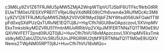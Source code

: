 c3M6Ly9ZV1Z6TFRJMU5pMW5ZMjA2WnpWTlpVUTJSblF6UTFkc1NrbGtRREUwT1M0eU1ESXVPREl1TVRjeU9qVXdNRE09I/Cfh6vwn4e3RlJfMDcKc3M6Ly9ZV1Z6TFRJMU5pMW5ZMjA2V0V0R1Myd3ljbFZNYWtsd056UkFOakl1TWpFd0xqSXdPUzQxTURvNE1EQTUj8J+Hq/Cfh7dGUl8wOApzczovL1lXVnpMVEkxTmkxblkyMDZVRU51YmtnMlUxRlRibVp2VXpJM1FERTNNaTQ1T1M0eE9UQXVNVFE1T2pnd09UQT0j8J+HuvCfh7hVU18xMApzczovL1lXVnpMVEkxTmkxblkyMDZabUZDUVc5RU5UUnJPRGRWU2tjM1FERTNNaTQ1T1M0eE9UQXVNems2TWpNM05RPT0j8J+HuvCfh7hVU18xMQo=